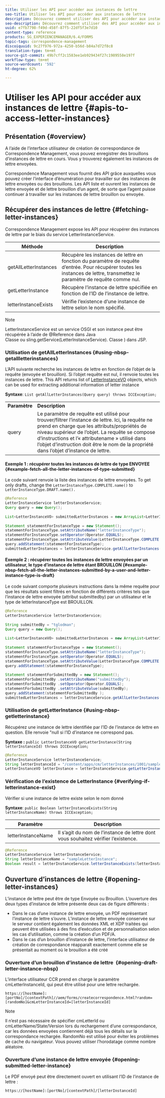 ```yaml
---
title: Utiliser les API pour accéder aux instances de lettre
seo-title: Utiliser les API pour accéder aux instances de lettre
description: Découvrez comment utiliser des API pour accéder aux instances de lettre.
seo-description: Découvrez comment utiliser des API pour accéder aux instances de lettre.
uuid: e7fb7798-f49d-458f-87f5-22df5f3e7d10
content-type: reference
products: SG_EXPERIENCEMANAGER/6.4/FORMS
topic-tags: correspondence-management
discoiquuid: 9c27f976-972a-4250-b56d-b84a7d72f8c8
translation-type: tm+mt
source-git-commit: 49b7cff2c1583ee1eb929434f27c1989558e197f
workflow-type: tm+mt
source-wordcount: '592'
ht-degree: 62%

---
```



# Utiliser les API pour accéder aux instances de lettre {#apis-to-access-letter-instances}

## Présentation {#overview}

A l’aide de l’interface utilisateur de création de correspondance de Correspondence Management, vous pouvez enregistrer des brouillons d’instances de lettre en cours. Vous y trouverez également les instances de lettre envoyées.

Correspondence Management vous fournit des API grâce auxquelles vous pouvez créer l’interface d’énumération pour travailler sur des instances de lettre envoyées ou des brouillons. Les API liste et ouvrent les instances de lettre envoyée et de lettre brouillon d’un agent, de sorte que l’agent puisse continuer à travailler sur les instances de lettre brouillon ou envoyée.

## Récupérer des instances de lettre {#fetching-letter-instances}

Correspondence Management expose les API pour récupérer des instances de lettre par le biais du service LetterInstanceService.

| Méthode | Description |
|--- |--- |
| getAllLetterInstances | Récupère les instances de lettre en fonction du paramètre de requête d’entrée. Pour récupérer toutes les instances de lettre, transmettez le paramètre de requête comme nul. |
| getLetterInstance | Récupère l’instance de lettre spécifiée en fonction de l’ID de l’instance de lettre. |
| letterInstanceExists | Vérifie l’existence d’une instance de lettre selon le nom spécifié. |

>[!NOTE]
>
>LetterInstanceService est un service OSGI et son instance peut être récupérée à l’aide de @Reference dans Java\
>Classe ou sling.getService(LetterInstanceService). Classe ) dans JSP.

### Utilisation de getAllLetterInstances {#using-nbsp-getallletterinstances}

L’API suivante recherche les instances de lettre en fonction de l’objet de la requête (envoyée et brouillon). Si l’objet requête est nul, il renvoie toutes les instances de lettre. This API returns list of [LetterInstanceVO](https://helpx.adobe.com/experience-manager/6-2/forms/javadocs/com/adobe/icc/dbforms/obj/LetterInstanceVO.html) objects, which can be used for extracting additional information of letter instance

**Syntaxe**: `List getAllLetterInstances(Query query) throws ICCException;`

<table> 
 <tbody> 
  <tr> 
   <td><strong>Paramètre</strong></td> 
   <td><strong>Description</strong></td> 
  </tr> 
  <tr> 
   <td>query</td> 
   <td>Le paramètre de requête est utilisé pour trouver/filtrer l’instance de lettre. Ici, la requête ne prend en charge que les attributs/propriétés de niveau supérieur de l’objet. La requête se compose d’instructions et l’« attributename » utilisé dans l’objet d’instruction doit être le nom de la propriété dans l’objet d’instance de lettre.<br /> </td> 
  </tr> 
 </tbody> 
</table>

#### Exemple 1 : récupérer toutes les instances de lettre de type ENVOYEE {#example-fetch-all-the-letter-instances-of-type-submitted}

Le code suivant renvoie la liste des instances de lettre envoyées. To get only drafts, change the `LetterInstanceType.COMPLETE.name()` to `LetterInstanceType.DRAFT.name().`

```java
@Reference
LetterInstanceService letterInstanceService;
Query query = new Query();
 
List<LetterInstanceVO> submittedLetterInstances = new ArrayList<LetterInstanceVO>();
 
Statement statementForInstanceType = new Statement();
statementForInstanceType.setAttributeName("letterInstanceType");
statementForInstanceType.setOperator(Operator.EQUALS);
statementForInstanceType.setAttributeValue(LetterInstanceType.COMPLETE.name());
query.addStatement(statementForInstanceType);
submittedLetterInstances = letterInstanceService.getAllLetterInstances(query);
```

#### Exemple 2 : récupérer toutes les instances de lettre envoyées par un utilisateur, le type d’instance de lettre étant BROUILLON {#example-nbsp-fetch-all-the-letter-instances-submitted-by-a-user-and-letter-instance-type-is-draft}

Le code suivant comporte plusieurs instructions dans la même requête pour que les résultats soient filtrés en fonction de différents critères tels que l’instance de lettre envoyée (attribut submittedby) par un utilisateur et le type de letterInstanceType est BROUILLON.

```java
@Reference
LetterInstanceService letterInstanceService;
 
String submittedBy = "tglodman";
Query query = new Query();
 
List<LetterInstanceVO> submittedLetterInstances = new ArrayList<LetterInstanceVO>();
 
Statement statementForInstanceType = new Statement();
statementForInstanceType.setAttributeName("letterInstanceType");
statementForInstanceType.setOperator(Operator.EQUALS);
statementForInstanceType.setAttributeValue(LetterInstanceType.COMPLETE.name());
query.addStatement(statementForInstanceType);
 
Statement statementForSubmittedBy = new Statement();
statementForSubmittedBy .setAttributeName("submittedby");
statementForSubmittedBy .setOperator(Operator.EQUALS);
statementForSubmittedBy .setAttributeValue(submittedBy);
query.addStatement(statementForSubmittedBy );
submittedLetterInstances = letterInstanceService.getAllLetterInstances(query);
```

### Utilisation de getLetterInstance {#using-nbsp-getletterinstance}

Récupérez une instance de lettre identifiée par l’ID de l’instance de lettre en question. Elle renvoie &quot;null si l’ID d’instance ne correspond pas.

**Syntaxe :** `public LetterInstanceVO getLetterInstance(String letterInstanceId) throws ICCException;`

```java
@Reference
LetterInstanceService letterInstanceService;
String letterInstanceId = "/content/apps/cm/letterInstances/1001/sampleLetterInstance";
LetterInstanceVO letterInstance = letterInstanceService.getLetterInstance(letterInstanceId );
```

### Vérification de l’existence de LetterInstance {#verifying-if-letterinstance-exist}

Vérifier si une instance de lettre existe selon le nom donné

**Syntaxe**: `public Boolean letterInstanceExists(String letterInstanceName) throws ICCException;`

| **Paramètre** | **Description** |
|---|---|
| letterInstanceName | Il s’agit du nom de l’instance de lettre dont vous souhaitez vérifier l’existence. |

```java
@Reference
LetterInstanceService letterInstanceService;
String letterInstanceName = "sampleLetterInstance";
Boolean result = letterInstanceService.letterInstanceExists(letterInstanceName );
```

## Ouverture d’instances de lettre {#opening-letter-instances}

L’instance de lettre peut être de type Envoyée ou Brouillon. L’ouverture des deux types d’instance de lettre présente deux cas de figure différents :

* Dans le cas d’une instance de lettre envoyée, un PDF représentant l’instance de lettre s’ouvre. L’instance de lettre envoyée conservée sur le serveur contient également les données XML et XDP traitées qui peuvent être utilisées à des fins d’exécution et de personnalisation selon les cas d’utilisation, comme la création d’un PDF/A.
* Dans le cas d’un brouillon d’instance de lettre, l’interface utilisateur de création de correspondance réapparaît exactement comme elle se présentait au moment où le brouillon a été créé

### Ouverture d’un brouillon d’instance de lettre  {#opening-draft-letter-instance-nbsp}

L’interface utilisateur CCR prend en charge le paramètre cmLetterInstanceId, qui peut être utilisé pour une lettre rechargée.

`https://[hostName]:[portNo]/[contextPath]//aem/forms/createcorrespondence.html?random=[randomNo]&cmLetterInstanceId=[letterInstanceId]`

>[!NOTE]
>
>Il n’est pas nécessaire de spécifier cmLetterId ou cmLetterName/State/Version lors du rechargement d’une correspondance, car les données envoyées contiennent déjà tous les détails sur la correspondance rechargée. RandomNo est utilisé pour éviter les problèmes de cache du navigateur. Vous pouvez utiliser l’horodatage comme nombre aléatoire.

### Ouverture d’une instance de lettre envoyée {#opening-submitted-letter-instance}

Le PDF envoyé peut être directement ouvert en utilisant l’ID de l’instance de lettre :

`https://[hostName]:[portNo]/[contextPath]/[letterInstanceId]`
